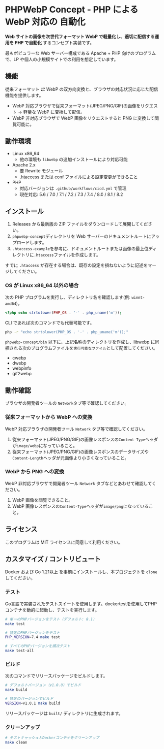 # PHPWebP Concept - PHP による WebP 対応の 自動化

**Web サイトの画像を次世代フォーマット WebP で軽量化し、適切に配信する運用を PHP で自動化** するコンセプト実装です。

最もポピュラーな Web サーバー構成である Apache + PHP 向けのプログラムで、LP や個人の小規模サイトでの利用を想定しています。

## 機能

従来フォーマット ⇄ WebP の双方向変換と、ブラウザの対応状況に応じた配信機能を提供します。

- WebP 対応ブラウザで従来フォーマット(JPEG/PNG/GIF)の画像をリクエスト → 軽量な WebP に変換して配信。
- WebP 非対応ブラウザで WebP 画像をリクエストすると PNG に変換して閲覧可能に。

## 動作環境

- Linux x86_64
  - 他の環境も `libwebp` の追加インストールにより対応可能
- Apache 2.x
  - 要 Rewrite モジュール
  - .htaccess または conf ファイルによる設定変更ができること
- PHP
  - 対応バージョンは `.github/workflows/cicd.yml` で管理
  - 現在対応: 5.6 / 7.0 / 7.1 / 7.2 / 7.3 / 7.4 / 8.0 / 8.1 / 8.2

## インストール

1. Releases から最新版の ZIP ファイルをダウンロードして展開してください。
2. `phpwebp-concept`ディレクトリを Web サーバーのドキュメントルートにアップロードします。
3. `.htaccess-example`を参考に、ドキュメントルートまたは画像の最上位ディレクトリに`.htaccess`ファイルを作成します。

すでに `.htaccess` が存在する場合は、既存の設定を損ねないように記述をマージしてください。

### OS が Linux x86_64 以外の場合

次の PHP プログラムを実行し、ディレクトリ名を確認します(例: `winnt-amd64`)。

```php
<?php echo strtolower(PHP_OS . '-' . php_uname('m'));
```

CLI であれば次のコマンドでも代替可能です。

```bash
php -r "echo strtolower(PHP_OS . '-' . php_uname('m'));"
```

`phpwebp-concept/bin` 以下に、上記名称のディレクトリを作成し、[libwebp](https://developers.google.com/speed/webp/download) に同梱される次のプログラムファイルを`実行可能なファイル`として配置してください。

- cwebp
- dwebp
- webpinfo
- gif2webp

## 動作確認

ブラウザの開発者ツールの `Network`タブ等で確認してください。

### 従来フォーマットから WebP への変換

WebP 対応ブラウザの開発者ツール `Network` タブ等で確認してください。

1. 従来フォーマット(JPEG/PNG/GIF)の画像レスポンスの`Content-Type`ヘッダが`image/webp`になっていること。
2. 従来フォーマット(JPEG/PNG/GIF)の画像レスポンスのデータサイズや`Content-Length`ヘッダが元画像より小さくなっていること。

### WebP から PNG への変換

WebP 非対応ブラウザで開発者ツール `Network` タブなどとあわせて確認してください。

1. WebP 画像を閲覧できること。
2. WebP 画像レスポンスの`Content-Type`ヘッダが`image/png`になっていること。

## ライセンス

このプログラムは MIT ライセンスに同意して利用ください。

## カスタマイズ / コントリビュート

Docker および Go 1.21以上 を事前にインストールし、本プロジェクトを `clone` してください。

### テスト

Go言語で実装されたテストスイートを使用します。dockertestを使用してPHPコンテナを動的に起動し、テストを実行します。

```bash
# 単一のPHPバージョンをテスト（デフォルト: 8.1）
make test

# 特定のPHPバージョンをテスト
PHP_VERSION=7.4 make test

# すべてのPHPバージョンを順次テスト
make test-all
```

### ビルド

次のコマンドでリリースパッケージをビルドします。

```bash
# デフォルトバージョン（v1.0.0）でビルド
make build

# 特定のバージョンでビルド
VERSION=v1.0.1 make build
```

リリースパッケージは `built/` ディレクトリに生成されます。

### クリーンアップ

```bash
# テストキャッシュとDockerコンテナをクリーンアップ
make clean
```
